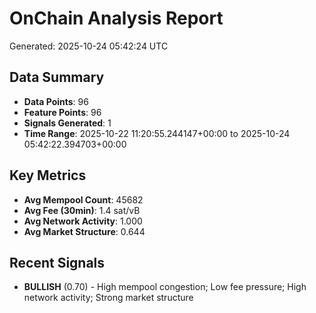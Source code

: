 # OnChain Analysis Report
Generated: 2025-10-24 05:42:24 UTC

## Data Summary
- **Data Points**: 96
- **Feature Points**: 96
- **Signals Generated**: 1
- **Time Range**: 2025-10-22 11:20:55.244147+00:00 to 2025-10-24 05:42:22.394703+00:00

## Key Metrics
- **Avg Mempool Count**: 45682
- **Avg Fee (30min)**: 1.4 sat/vB
- **Avg Network Activity**: 1.000
- **Avg Market Structure**: 0.644

## Recent Signals
- **BULLISH** (0.70) - High mempool congestion; Low fee pressure; High network activity; Strong market structure
